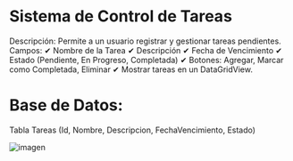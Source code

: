 # Sistema de Control de Tareas

Descripción: Permite a un usuario registrar y gestionar tareas pendientes.
Campos:
✔ Nombre de la Tarea
✔ Descripción
✔ Fecha de Vencimiento
✔ Estado (Pendiente, En Progreso, Completada)
✔ Botones: Agregar, Marcar como Completada, Eliminar
✔ Mostrar tareas en un DataGridView.

# Base de Datos: 
Tabla Tareas (Id, Nombre, Descripcion, FechaVencimiento, Estado)

![imagen](https://github.com/user-attachments/assets/58049173-1db8-46fb-8c15-70ee2ccb65a6)
